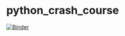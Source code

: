 # python_crash_course

[![Binder](https://mybinder.org/badge_logo.svg)](https://mybinder.org/v2/gh/teake/python_crash_course/main)
